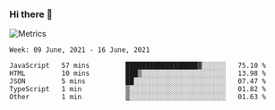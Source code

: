 ### Hi there 👋

![Metrics](https://github.com/radoapx/radoapx/blob/main/github-metrics.svg)

<!--START_SECTION:waka-->
```text
Week: 09 June, 2021 - 16 June, 2021

JavaScript   57 mins         ██████████████████▓░░░░░░   75.10 % 
HTML         10 mins         ███▒░░░░░░░░░░░░░░░░░░░░░   13.98 % 
JSON         5 mins          ██░░░░░░░░░░░░░░░░░░░░░░░   07.47 % 
TypeScript   1 min           ▒░░░░░░░░░░░░░░░░░░░░░░░░   01.82 % 
Other        1 min           ▒░░░░░░░░░░░░░░░░░░░░░░░░   01.63 % 
```
<!--END_SECTION:waka-->

<!--
**radoapx/radoapx** is a ✨ _special_ ✨ repository because its `README.md` (this file) appears on your GitHub profile.

Here are some ideas to get you started:

- 🔭 I’m currently working on ...
- 🌱 I’m currently learning ...
- 👯 I’m looking to collaborate on ...
- 🤔 I’m looking for help with ...
- 💬 Ask me about ...
- 📫 How to reach me: ...
- 😄 Pronouns: ...
- ⚡ Fun fact: ...
-->
